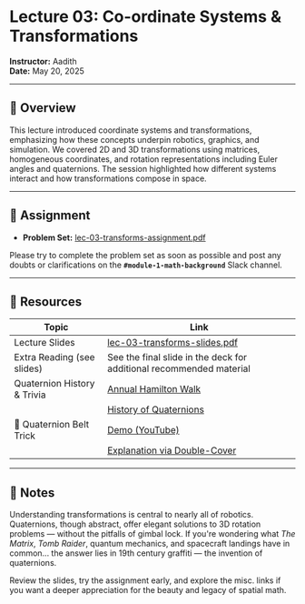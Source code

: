 # Lecture 03: Co-ordinate Systems & Transformations

**Instructor:** Aadith  
**Date:** May 20, 2025

---

## 📖 Overview

This lecture introduced coordinate systems and transformations, emphasizing how these concepts underpin robotics, graphics, and simulation. We covered 2D and 3D transformations using matrices, homogeneous coordinates, and rotation representations including Euler angles and quaternions. The session highlighted how different systems interact and how transformations compose in space.

---

## 📄 Assignment

- **Problem Set:** [lec-03-transforms-assignment.pdf](./lec-03-transforms-assignment.pdf)

Please try to complete the problem set as soon as possible and post any doubts or clarifications on the **`#module-1-math-background`** Slack channel.

---

## 🔗 Resources

| Topic                          | Link                                                                                   |
|-------------------------------|----------------------------------------------------------------------------------------|
| Lecture Slides                | [lec-03-transforms-slides.pdf](./lec-03-transforms-slides.pdf)                        |
| Extra Reading (see slides)    | See the final slide in the deck for additional recommended material                   |
| Quaternion History & Trivia   | [Annual Hamilton Walk](https://archive.maths.nuim.ie/hamiltonwalk/)                  |
|                               | [History of Quaternions](https://www.wikiwand.com/en/History_of_quaternions)         |
| 🥋 Quaternion Belt Trick       | [Demo (YouTube)](https://www.youtube.com/watch?v=Vfh21o-JW9Q)                         |
|                               | [Explanation via Double-Cover](https://booksite.elsevier.com/9780120884001/vq/Belt-Trick/index.html) |

---

## 🧠 Notes

Understanding transformations is central to nearly all of robotics. Quaternions, though abstract, offer elegant solutions to 3D rotation problems — without the pitfalls of gimbal lock. If you're wondering what *The Matrix*, *Tomb Raider*, quantum mechanics, and spacecraft landings have in common... the answer lies in 19th century graffiti — the invention of quaternions.

Review the slides, try the assignment early, and explore the misc. links if you want a deeper appreciation for the beauty and legacy of spatial math.
